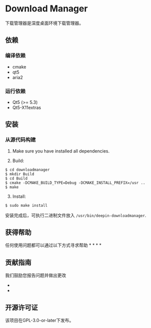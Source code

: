 # Download Manager

下载管理器是深度桌面环境下载管理器。

## 依赖

### 编译依赖

* cmake
* qt5
* aria2


### 运行依赖

* Qt5 (>= 5.3)
* Qt5-X11extras


## 安装

### 从源代码构建

1. Make sure you have installed all dependencies.

2. Build:
```
$ cd downloadmanager
$ mkdir Build
$ cd Build
$ cmake -DCMAKE_BUILD_TYPE=Debug -DCMAKE_INSTALL_PREFIX=/usr ..
$ make
```

3. Install:
```
$ sudo make install
```

安装完成后，可执行二进制文件放入 `/usr/bin/deepin-downloadmanager`.

## 获得帮助

任何使用问题都可以通过以下方式寻求帮助
*
* 
* 
* 

## 贡献指南

我们鼓励您报告问题并做出更改

* 
* 

## 开源许可证
该项目在GPL-3.0-or-later下发布。